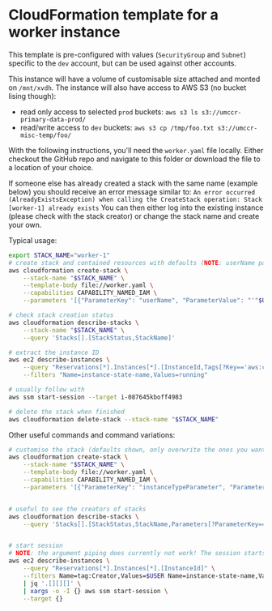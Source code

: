 # CloudFormation template for a worker instance
This template is pre-configured with values (`SecurityGroup` and `Subnet`) specific to the `dev` account, but can be used against other accounts.

This instance will have a volume of customisable size attached and monted on `/mnt/xvdh`. The instance will also have access to AWS S3 (no bucket lising though):
- read only access to selected `prod` buckets: `aws s3 ls s3://umccr-primary-data-prod/`
- read/write access to `dev` buckets: `aws s3 cp /tmp/foo.txt s3://umccr-misc-temp/foo/`

With the following instructions, you'll need the `worker.yaml` file locally. Either checkout the GitHub repo and navigate to this folder or download the file to a location of your choice.

If someone else has already created a stack with the same name (example below) you should receive an error message similar to:
`An error occurred (AlreadyExistsException) when calling the CreateStack operation: Stack [worker-1] already exists`
You can then either log into the existing instance (please check with the stack creator) or change the stack name and create your own.

Typical usage:
```bash
export STACK_NAME="worker-1"
# create stack and contained resources with defaults (NOTE: userName parameter is mandatory)
aws cloudformation create-stack \
    --stack-name "$STACK_NAME" \
    --template-body file://worker.yaml \
    --capabilities CAPABILITY_NAMED_IAM \
    --parameters '[{"ParameterKey": "userName", "ParameterValue": "'"$USER"'"}]'

# check stack creation status
aws cloudformation describe-stacks \
    --stack-name "$STACK_NAME" \
    --query 'Stacks[].[StackStatus,StackName]'

# extract the instance ID
aws ec2 describe-instances \
    --query "Reservations[*].Instances[*].[InstanceId,Tags[?Key=='aws:cloudformation:stack-name'].Value]" \
    --filters "Name=instance-state-name,Values=running"

# usually follow with
aws ssm start-session --target i-087645kboff4983

# delete the stack when finished
aws cloudformation delete-stack --stack-name "$STACK_NAME"
```

Other useful commands and command variations:
```bash
# customise the stack (defaults shown, only overwrite the ones you want to change)
aws cloudformation create-stack \
    --stack-name "$STACK_NAME" \
    --template-body file://worker.yaml \
    --capabilities CAPABILITY_NAMED_IAM \
    --parameters '[{"ParameterKey": "instanceTypeParameter", "ParameterValue": "m4.large"}, {"ParameterKey": "instanceMaxSpotPriceParameter", "ParameterValue": "0.04"}, {"ParameterKey": "instanceDiskSpaceParameter", "ParameterValue": "100"}, {"ParameterKey": "instanceSecurityGroup", "ParameterValue": "sg-c13f6abc"}, {"ParameterKey": "instanceSubnet", "ParameterValue": "subnet-d93b35be"}, {"ParameterKey": "userName", "ParameterValue": "'"$USER"'"}]'


# useful to see the creators of stacks
aws cloudformation describe-stacks \
    --query 'Stacks[].[StackStatus,StackName,Parameters[?ParameterKey==`userName`]]'


# start session
# NOTE: the argument piping does currently not work! The session starts, but is immediately terminated. Issue submitted to AWS support.
aws ec2 describe-instances \
    --query "Reservations[*].Instances[*].[InstanceId]" \
    --filters Name=tag:Creator,Values=$USER Name=instance-state-name,Values=running "Name=tag:aws:cloudformation:stack-name,Values=$STACK_NAME" \
    | jq '.[][][]' \
    | xargs -o -I {} aws ssm start-session \
    --target {}
```